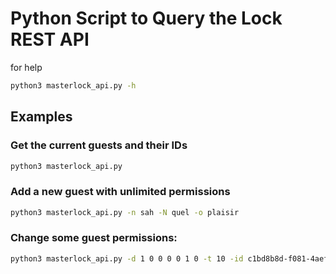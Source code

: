 # Python Script to Query the Lock REST API

for help 
```sh
python3 masterlock_api.py -h
```


## Examples
### Get the current guests and their IDs
```sh
python3 masterlock_api.py
```
### Add a new guest with unlimited permissions
```sh
python3 masterlock_api.py -n sah -N quel -o plaisir
```

### Change some guest permissions:
```sh
python3 masterlock_api.py -d 1 0 0 0 0 1 0 -t 10 -id c1bd8b8d-f081-4aef-aaf8-97fa5ac92bcc
```
